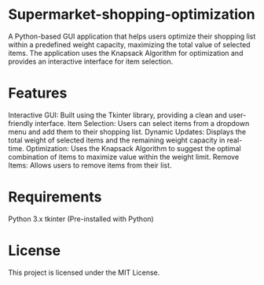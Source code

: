 # Supermarket-shopping-optimization
A Python-based GUI application that helps users optimize their shopping list within a predefined weight capacity, maximizing the total value of selected items. The application uses the Knapsack Algorithm for optimization and provides an interactive interface for item selection.

# Features
Interactive GUI: Built using the Tkinter library, providing a clean and user-friendly interface.
Item Selection: Users can select items from a dropdown menu and add them to their shopping list.
Dynamic Updates: Displays the total weight of selected items and the remaining weight capacity in real-time.
Optimization: Uses the Knapsack Algorithm to suggest the optimal combination of items to maximize value within the weight limit.
Remove Items: Allows users to remove items from their list.

# Requirements
Python 3.x
tkinter (Pre-installed with Python)

# License
This project is licensed under the MIT License.
